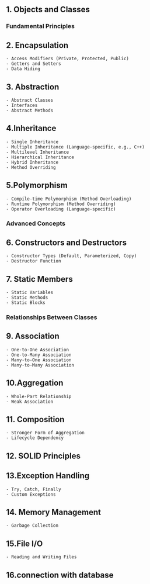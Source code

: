 ## 1.  Objects and Classes 

### Fundamental Principles 

## 2. Encapsulation

    - Access Modifiers (Private, Protected, Public) 
    - Getters and Setters
    - Data Hiding

## 3. Abstraction    
    - Abstract Classes
    - Interfaces
    - Abstract Methods

## 4.Inheritance

    - Single Inheritance
    - Multiple Inheritance (Language-specific, e.g., C++)
    - Multilevel Inheritance
    - Hierarchical Inheritance
    - Hybrid Inheritance
    - Method Overriding    

## 5.Polymorphism
    - Compile-time Polymorphism (Method Overloading)
    - Runtime Polymorphism (Method Overriding)
    - Operator Overloading (Language-specific)    


### Advanced Concepts

## 6.   Constructors and Destructors
    - Constructor Types (Default, Parameterized, Copy)
    - Destructor Function 

## 7.    Static Members
    - Static Variables
    - Static Methods
    - Static Blocks

### Relationships Between Classes    

## 9. Association
    - One-to-One Association
    - One-to-Many Association
    - Many-to-One Association
    - Many-to-Many Association


## 10.Aggregation
    - Whole-Part Relationship
    - Weak Association

## 11.     Composition

    - Stronger Form of Aggregation
    - Lifecycle Dependency

## 12.     SOLID Principles

## 13.Exception Handling

    - Try, Catch, Finally
    - Custom Exceptions

## 14. Memory Management   
    - Garbage Collection 

## 15.File I/O
    - Reading and Writing Files

## 16.connection with database

    
    